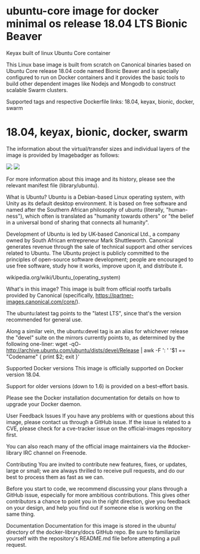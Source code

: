 # ubuntu-core image for docker minimal os  release 18.04 LTS Bionic Beaver

Keyax built of linux Ubuntu Core container

This Linux base image is built from scratch on Canonical binaries based on Ubuntu Core release 18.04 code named Bionic Beaver and is specially configured to run on Docker containers and it provides the basic tools to build other dependent images like Nodejs and Mongodb to construct scalable Swarm clusters.

Supported tags and respective Dockerfile links: 18.04, keyax, bionic, docker, swarm

# 18.04, keyax, bionic, docker, swarm

The information about the virtual/transfer sizes and individual layers of the image is provided by Imagebadger as follows:

[![](https://images.microbadger.com/badges/image/keyax/ubuntu_core.svg)](https://microbadger.com/images/keyax/ubuntu_core "Get your own image badge on microbadger.com")   [![](https://images.microbadger.com/badges/version/keyax/ubuntu_core.svg)](https://microbadger.com/images/keyax/ubuntu_core "Get your own version badge on microbadger.com")

For more information about this image and its history, please see the relevant manifest file (library/ubuntu).

What is Ubuntu?
Ubuntu is a Debian-based Linux operating system, with Unity as its default desktop environment. It is based on free software and named after the Southern African philosophy of ubuntu (literally, "human-ness"), which often is translated as "humanity towards others" or "the belief in a universal bond of sharing that connects all humanity".

Development of Ubuntu is led by UK-based Canonical Ltd., a company owned by South African entrepreneur Mark Shuttleworth. Canonical generates revenue through the sale of technical support and other services related to Ubuntu. The Ubuntu project is publicly committed to the principles of open-source software development; people are encouraged to use free software, study how it works, improve upon it, and distribute it.

wikipedia.org/wiki/Ubuntu_(operating_system)

What's in this image?
This image is built from official rootfs tarballs provided by Canonical (specifically, https://partner-images.canonical.com/core/).

The ubuntu:latest tag points to the "latest LTS", since that's the version recommended for general use.

Along a similar vein, the ubuntu:devel tag is an alias for whichever release the "devel" suite on the mirrors currently points to, as determined by the following one-liner: wget -qO- http://archive.ubuntu.com/ubuntu/dists/devel/Release | awk -F ': ' '$1 == "Codename" { print $2; exit }'

Supported Docker versions
This image is officially supported on Docker version 18.04.

Support for older versions (down to 1.6) is provided on a best-effort basis.

Please see the Docker installation documentation for details on how to upgrade your Docker daemon.

User Feedback
Issues
If you have any problems with or questions about this image, please contact us through a GitHub issue. If the issue is related to a CVE, please check for a cve-tracker issue on the official-images repository first.

You can also reach many of the official image maintainers via the #docker-library IRC channel on Freenode.

Contributing
You are invited to contribute new features, fixes, or updates, large or small; we are always thrilled to receive pull requests, and do our best to process them as fast as we can.

Before you start to code, we recommend discussing your plans through a GitHub issue, especially for more ambitious contributions. This gives other contributors a chance to point you in the right direction, give you feedback on your design, and help you find out if someone else is working on the same thing.

Documentation
Documentation for this image is stored in the ubuntu/ directory of the docker-library/docs GitHub repo. Be sure to familiarize yourself with the repository's README.md file before attempting a pull request.
